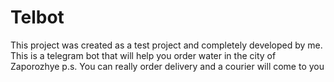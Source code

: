 # Telbot
This project was created as a test project and completely developed by me. This is a telegram bot that will help you order water in the city of Zaporozhye
p.s. You can really order delivery and a courier will come to you
